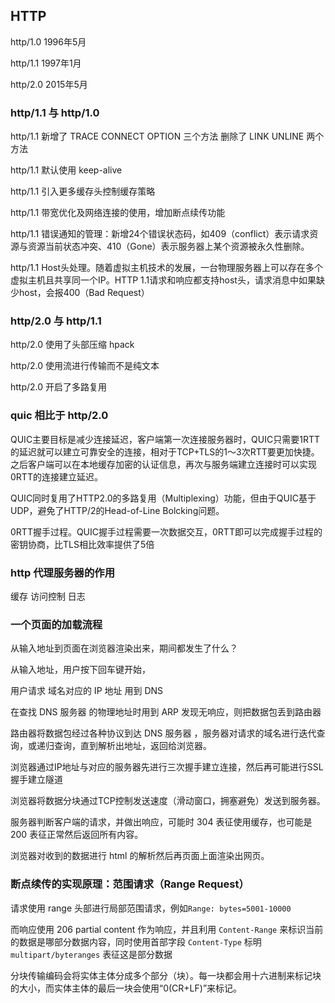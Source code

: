 ## HTTP 

http/1.0 1996年5月

http/1.1 1997年1月

http/2.0 2015年5月

### http/1.1 与 http/1.0
http/1.1 新增了 TRACE CONNECT OPTION 三个方法 删除了 LINK UNLINE 两个方法

http/1.1 默认使用 keep-alive

http/1.1 引入更多缓存头控制缓存策略

http/1.1 带宽优化及网络连接的使用，增加断点续传功能

http/1.1 错误通知的管理：新增24个错误状态码，如409（conflict）表示请求资源与资源当前状态冲突、410（Gone）表示服务器上某个资源被永久性删除。

http/1.1 Host头处理。随着虚拟主机技术的发展，一台物理服务器上可以存在多个虚拟主机且共享同一个IP。HTTP 1.1请求和响应都支持host头，请求消息中如果缺少host，会报400（Bad Request）


### http/2.0 与 http/1.1
http/2.0 使用了头部压缩 hpack

http/2.0 使用流进行传输而不是纯文本

http/2.0 开启了多路复用

### quic 相比于 http/2.0 
QUIC主要目标是减少连接延迟，客户端第一次连接服务器时，QUIC只需要1RTT的延迟就可以建立可靠安全的连接，相对于TCP+TLS的1～3次RTT要更加快捷。之后客户端可以在本地缓存加密的认证信息，再次与服务端建立连接时可以实现0RTT的连接建立延迟。

QUIC同时复用了HTTP2.0的多路复用（Multiplexing）功能，但由于QUIC基于UDP，避免了HTTP/2的Head-of-Line Bolcking问题。

0RTT握手过程。QUIC握手过程需要一次数据交互，0RTT即可以完成握手过程的密钥协商，比TLS相比效率提供了5倍


### http 代理服务器的作用
缓存  访问控制 日志

### 一个页面的加载流程
从输入地址到页面在浏览器渲染出来，期间都发生了什么？

从输入地址，用户按下回车键开始，

用户请求 域名对应的 IP 地址 用到 DNS

在查找 DNS 服务器 的物理地址时用到 ARP 发现无响应，则把数据包丢到路由器

路由器将数据包经过各种协议到达 DNS 服务器 ，服务器对请求的域名进行迭代查询，或递归查询，直到解析出地址，返回给浏览器。

浏览器通过IP地址与对应的服务器先进行三次握手建立连接，然后再可能进行SSL握手建立隧道

浏览器将数据分块通过TCP控制发送速度（滑动窗口，拥塞避免）发送到服务器。

服务器判断客户端的请求，并做出响应，可能时 304 表征使用缓存，也可能是200 表征正常然后返回所有内容。

浏览器对收到的数据进行 html 的解析然后再页面上面渲染出网页。


### 断点续传的实现原理：范围请求（Range Request）
请求使用 range 头部进行局部范围请求，例如`Range: bytes=5001-10000`

而响应使用 206 partial content 作为响应，并且利用 `Content-Range` 来标识当前的数据是哪部分数据内容，同时使用首部字段 `Content-Type` 标明 `multipart/byteranges` 表征这是部分数据

分块传输编码会将实体主体分成多个部分（块）。每一块都会用十六进制来标记块的大小，而实体主体的最后一块会使用“0(CR+LF)”来标记。











